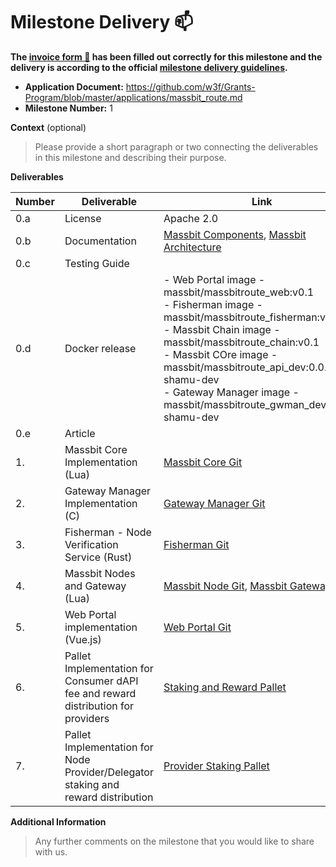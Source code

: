 # Milestone Delivery :mailbox:

**The [invoice form :pencil:](https://docs.google.com/forms/d/e/1FAIpQLSfmNYaoCgrxyhzgoKQ0ynQvnNRoTmgApz9NrMp-hd8mhIiO0A/viewform) has been filled out correctly for this milestone and the delivery is according to the official [milestone delivery guidelines](https://github.com/w3f/Grants-Program/blob/master/docs/milestone-deliverables-guidelines.md).**  

* **Application Document:** https://github.com/w3f/Grants-Program/blob/master/applications/massbit_route.md
* **Milestone Number:** 1

**Context** (optional)
> Please provide a short paragraph or two connecting the deliverables in this milestone and describing their purpose.

**Deliverables**

| Number | Deliverable    | Link                                                                                                                                                       | Notes |
| ------ | -------------- | ---------------------------------------------------------------------------------------------------------------------------------------------------------- | ----- |
| 0.a    | License        | Apache 2.0                                                                                                                                                 |       |
| 0.b    | Documentation  | [Massbit Components](https://docs.massbit.io/massbit-route-mbr/components), [Massbit Architecture](https://docs.massbit.io/massbit-route-mbr/architecture) |       |
| 0.c    | Testing Guide  |                                                                                                                                                            |       |
| 0.d    | Docker release | - Web Portal image - massbit/massbitroute_web:v0.1 <br />- Fisherman image - massbit/massbitroute_fisherman:v0.1  <br />- Massbit Chain image - massbit/massbitroute_chain:v0.1  <br />- Massbit COre image - massbit/massbitroute_api_dev:0.0.1-shamu-dev  <br />- Gateway Manager image - massbit/massbitroute_gwman_dev:0.0.1-shamu-dev  <br />|                                                                                              |                                                                                                                                                                        |       |
| 0.e    | Article                                                                           |                                                                                                                                                                                |       |
| 1.     | Massbit Core Implementation (Lua)                                                 | [Massbit Core Git](https://github.com/massbitprotocol/massbitroute/tree/shamu)                                                                                                 |       |
| 2.     | Gateway Manager Implementation (C)                                                | [Gateway Manager Git](https://github.com/massbitprotocol/massbitroute_gwman/tree/shamu)                                                                                        |       |
| 3.     | Fisherman - Node Verification Service (Rust)                                      | [Fisherman Git](https://github.com/massbitprotocol/massbitroute_fisherman/tree/feature/grant-delivery)                                                                         |       |
| 4.     | Massbit Nodes and Gateway  (Lua)                                                  | [Massbit Node Git](https://github.com/massbitprotocol/massbitroute_node/tree/shamu), [Massbit Gateway Git](https://github.com/massbitprotocol/massbitroute_gateway/tree/shamu) |       |
| 5.     | Web Portal implementation  (Vue.js)                                               | [Web Portal Git](https://github.com/massbitprotocol/mbr-app/tree/feature/grant-delivery)                                                                                       |       |
| 6.     | Pallet Implementation for Consumer dAPI fee and reward distribution for providers | [Staking and Reward Pallet](https://github.com/massbitprotocol/massbitchain/tree/main/pallets/dapi-staking)                                                                    |       |
| 7.     | Pallet Implementation for Node Provider/Delegator staking and reward distribution | [Provider Staking Pallet](https://github.com/massbitprotocol/massbitchain/tree/main/pallets/dapi)                                                                              |       |

**Additional Information**
> Any further comments on the milestone that you would like to share with us.

